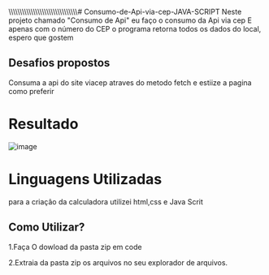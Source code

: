 \\\\\\\\\\\\\\\\\\\\\\\\\\\\\\\\\\\\\\\\\\\\\\\\\\\\\\\\\\\\\\\# Consumo-de-Api-via-cep-JAVA-SCRIPT
Neste projeto chamado "Consumo de Api" eu faço o consumo da Api via cep E apenas com o número do CEP o programa retorna todos os dados do local, espero que gostem




## Desafios propostos
Consuma a  api do  site viacep atraves do metodo fetch e estiize a pagina como preferir

# Resultado
 ![image](https://user-images.githubusercontent.com/110677262/212424700-3f0b8738-3783-4120-ae0a-477e35676f4e.png)

# Linguagens Utilizadas
para a criaçâo da calculadora utilizei html,css e Java Scrit

## Como Utilizar?
1.Faça O dowload da pasta zip em code

2.Extraia  da pasta zip os arquivos no seu explorador de arquivos.

